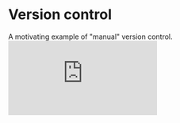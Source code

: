 # Version control
A motivating example of "manual" version control.
![](https://sequencediagram.org/index.html#initialData=C4S2BsFMAIBUE8AOIDGBDc0AKbGQE7QDq+YIAdgObQDKKk5apA9gFCsCC4qkAtAHwAhZgCMAXAFl4AfUS4C0gCb40AM2AA6RcxSdu9AQGEAFk26RJMuXnxKV6rTtblmwGMwBuBaCbMgL0ACiimRU0NooAK4AtgzAzq7uXoTC4kEhoGERMXF6PAA8vL745pay8rbKasDSAEwAjAAMAGz19Y66qYXFpVLlNnbVdU2t7RF59IWpZdYKqR2sqUamJf4zFdLz4y5u0J7eXDxi0BIElBTU2bHkwADOE3xCousDHmNOhwb8PWt9s7ZvBY7JLeH4BYKhS46HI3B7dFa9KwbVQUDALLpFBG-JEDFGMcBAxJ7ZLQT7gjIXcLQ67xMkCaZ-ZGo8C1BZ075YiyM3HM1njVhAA)

